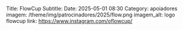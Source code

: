 Title: FlowCup
Subtitle: 
Date: 2025-05-01 08:30
Category: apoiadores
imagem: /theme/img/patrocinadores/2025/flow.png
imagem_alt: logo flowcup
link: https://www.instagram.com/oflowcup/